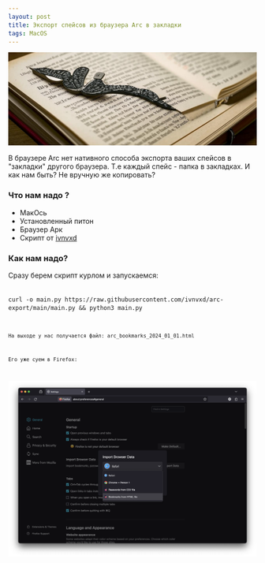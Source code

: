```yaml
---
layout: post
title: Экспорт спейсов из браузера Arc в закладки
tags: MacOS
---
```

![](https://raw.githubusercontent.com/tatarinovms/tatarinovms.github.io/master/images/posts/arc/logo.png)

В браузере Arc нет нативного способа экспорта ваших спейсов в "закладки" другого браузера. Т.е каждый спейс - папка в закладках. И как нам быть? Не вручную же копировать? 

### Что нам надо ? 

- МакОсь
- Установленный питон
- Браузер Арк
- Скрипт от [ivnvxd](https://github.com/ivnvxd/)

### Как нам надо? 

Сразу берем скрипт курлом и запускаемся: 

<code>
curl -o main.py https://raw.githubusercontent.com/ivnvxd/arc-export/main/main.py && python3 main.py
<code>


На выходе у нас получается файл: arc_bookmarks_2024_01_01.html 

Его уже суем в Firefox:

![](https://raw.githubusercontent.com/tatarinovms/tatarinovms.github.io/master/images/posts/arc/2.png)

